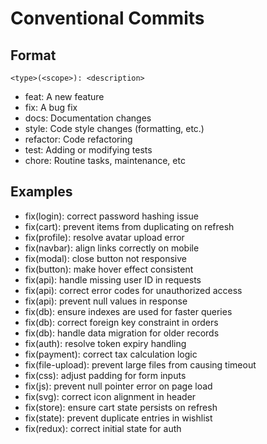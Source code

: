# Conventional Commits

## Format

`<type>(<scope>): <description>`

- feat: A new feature
- fix: A bug fix
- docs: Documentation changes
- style: Code style changes (formatting, etc.)
- refactor: Code refactoring
- test: Adding or modifying tests
- chore: Routine tasks, maintenance, etc


## Examples

- fix(login): correct password hashing issue
- fix(cart): prevent items from duplicating on refresh
- fix(profile): resolve avatar upload error
- fix(navbar): align links correctly on mobile
- fix(modal): close button not responsive
- fix(button): make hover effect consistent
- fix(api): handle missing user ID in requests
- fix(api): correct error codes for unauthorized access
- fix(api): prevent null values in response
- fix(db): ensure indexes are used for faster queries
- fix(db): correct foreign key constraint in orders
- fix(db): handle data migration for older records
- fix(auth): resolve token expiry handling
- fix(payment): correct tax calculation logic
- fix(file-upload): prevent large files from causing timeout
- fix(css): adjust padding for form inputs
- fix(js): prevent null pointer error on page load
- fix(svg): correct icon alignment in header
- fix(store): ensure cart state persists on refresh
- fix(state): prevent duplicate entries in wishlist
- fix(redux): correct initial state for auth